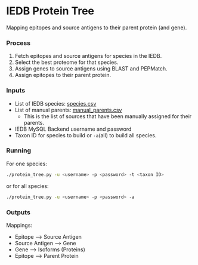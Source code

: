 # IEDB Protein Tree 

Mapping epitopes and source antigens to their parent protein (and gene).

### Process
1. Fetch epitopes and source antigens for species in the IEDB.
2. Select the best proteome for that species.
3. Assign genes to source antigens using BLAST and PEPMatch.
4. Assign epitopes to their parent protein.

### Inputs
- List of IEDB species: [species.csv](species.csv)
- List of manual parents: [manual_parents.csv](manual_parents.csv)
    - This is the list of sources that have been manually assigned for their parents.
- IEDB MySQL Backend username and password
- Taxon ID for species to build or `-a`(all) to build all species.

### Running
For one species:
``` bash
./protein_tree.py -u <username> -p <password> -t <taxon ID>
```
or for all species:
``` bash
./protein_tree.py -u <username> -p <password> -a
```

### Outputs

Mappings:
- Epitope --> Source Antigen
- Source Antigen --> Gene
- Gene --> Isoforms (Proteins)
- Epitope --> Parent Protein